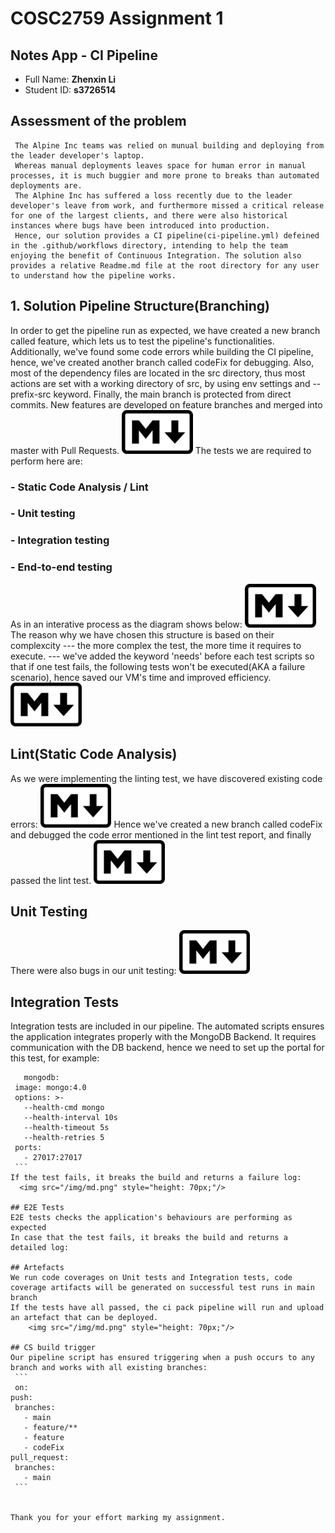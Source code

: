 # COSC2759 Assignment 1
## Notes App - CI Pipeline
- Full Name: **Zhenxin Li**
- Student ID: **s3726514**



## Assessment of the problem
     The Alpine Inc teams was relied on munual building and deploying from the leader developer's laptop.   
     Whereas manual deployments leaves space for human error in manual processes, it is much buggier and more prone to breaks than automated deployments are.  
     The Alphine Inc has suffered a loss recently due to the leader developer's leave from work, and furthermore missed a critical release for one of the largest clients, and there were also historical instances where bugs have been introduced into production.
     Hence, our solution provides a CI pipeline(ci-pipeline.yml) defeined in the .github/workflows directory, intending to help the team enjoying the benefit of Continuous Integration. The solution also provides a relative Readme.md file at the root directory for any user to understand how the pipeline works.
    
## 1. Solution Pipeline Structure(Branching)
  In order to get the pipeline run as expected, we have created a new branch called feature, which lets us to test the pipeline's functionalities.
  Additionally, we've found some code errors while building the CI pipeline, hence, we've created another branch called codeFix for debugging.
  Also, most of the dependency files are located in the src directory, thus most actions are set with a working directory of src, by using env settings and --prefix-src keyword.
  Finally, the main branch is protected from direct commits. New features are developed on feature branches and merged into master with Pull Requests.
      <img src="/img/md.png" style="height: 70px;"/>
  The tests we are required to perform here are: 
  ### - Static Code Analysis / Lint   
  ### - Unit testing   
  ### - Integration testing
  ### - End-to-end testing

  As in an interative process as the diagram shows below:
    <img src="/img/md.png" style="height: 70px;"/>
  The reason why we have chosen this structure is based on their complexcity --- the more complex the test, the more time it requires to execute. ---  we've added the keyword 'needs' before each test scripts so that if one test fails, the following tests won't be executed(AKA a failure scenario), hence saved our VM's time and improved efficiency. 
    <img src="/img/md.png" style="height: 70px;"/>
  
## Lint(Static Code Analysis)
  As we were implementing the linting test, we have discovered existing code errors:
    <img src="/img/md.png" style="height: 70px;"/>
  Hence we've created a new branch called codeFix and debugged the code error mentioned in the lint test report, and finally passed the lint test.
    <img src="/img/md.png" style="height: 70px;"/>
    
## Unit Testing
  There were also bugs in our unit testing:
     <img src="/img/md.png" style="height: 70px;"/> 

## Integration Tests
  Integration tests are included in our pipeline. The automated scripts ensures the application integrates properly with the MongoDB Backend.
  It requires communication with the DB backend, hence we need to set up the portal for this test, for example:
   ```
      mongodb:
    image: mongo:4.0
    options: >-
      --health-cmd mongo
      --health-interval 10s
      --health-timeout 5s
      --health-retries 5
    ports:
      - 27017:27017
    ```
  If the test fails, it breaks the build and returns a failure log:
     <img src="/img/md.png" style="height: 70px;"/> 

## E2E Tests
  E2E tests checks the application's behaviours are performing as expected
  In case that the test fails, it breaks the build and returns a detailed log:
  
## Artefacts
  We run code coverages on Unit tests and Integration tests, code coverage artifacts will be generated on successful test runs in main branch
  If the tests have all passed, the ci pack pipeline will run and upload an artefact that can be deployed.
       <img src="/img/md.png" style="height: 70px;"/> 
       
## CS build trigger 
  Our pipeline script has ensured triggering when a push occurs to any branch and works with all existing branches:
    ```
    on:
  push:
    branches:
      - main
      - feature/**
      - feature
      - codeFix
  pull_request:
    branches:
      - main
    ```
         
         
   Thank you for your effort marking my assignment.

